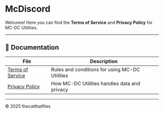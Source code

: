 # McDiscord

Welcome! Here you can find the **Terms of Service** and **Privacy Policy** for MC-DC Utilities.

---

## 📑 Documentation

| File | Description |
|------|-------------|
| [Terms of Service](./Terms%20of%20Service.md) | Rules and conditions for using MC-DC Utilities |
| [Privacy Policy](./Privacy%20Policy.md) | How MC-DC Utilities handles data and privacy |

---

© 2025 thecatthatflies
